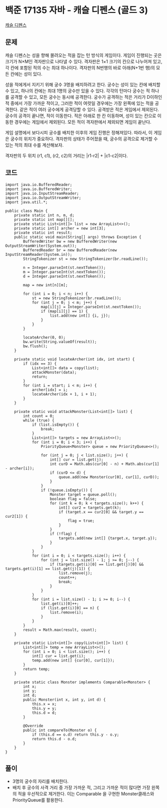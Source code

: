 # 백준 17135 자바 - 캐슬 디펜스 (골드 3)

[캐슬 디펜스](https://www.acmicpc.net/problem/17135)

## 문제

캐슬 디펜스는 성을 향해 몰려오는 적을 잡는 턴 방식의 게임이다. 게임이 진행되는 곳은 크기가 N×M인 격자판으로 나타낼 수 있다. 격자판은 1×1 크기의 칸으로 나누어져 있고, 각 칸에 포함된 적의 수는 최대 하나이다. 격자판의 N번행의 바로 아래(N+1번 행)의 모든 칸에는 성이 있다.

성을 적에게서 지키기 위해 궁수 3명을 배치하려고 한다. 궁수는 성이 있는 칸에 배치할 수 있고, 하나의 칸에는 최대 1명의 궁수만 있을 수 있다. 각각의 턴마다 궁수는 적 하나를 공격할 수 있고, 모든 궁수는 동시에 공격한다. 궁수가 공격하는 적은 거리가 D이하인 적 중에서 가장 가까운 적이고, 그러한 적이 여럿일 경우에는 가장 왼쪽에 있는 적을 공격한다. 같은 적이 여러 궁수에게 공격당할 수 있다. 공격받은 적은 게임에서 제외된다. 궁수의 공격이 끝나면, 적이 이동한다. 적은 아래로 한 칸 이동하며, 성이 있는 칸으로 이동한 경우에는 게임에서 제외된다. 모든 적이 격자판에서 제외되면 게임이 끝난다. 

게임 설명에서 보다시피 궁수를 배치한 이후의 게임 진행은 정해져있다. 따라서, 이 게임은 궁수의 위치가 중요하다. 격자판의 상태가 주어졌을 때, 궁수의 공격으로 제거할 수 있는 적의 최대 수를 계산해보자.

격자판의 두 위치 (r1, c1), (r2, c2)의 거리는 |r1-r2| + |c1-c2|이다.

## 코드

```
import java.io.BufferedReader;
import java.io.BufferedWriter;
import java.io.InputStreamReader;
import java.io.OutputStreamWriter;
import java.util.*;

public class Main {
    private static int n, m, d;
    private static int map[][];
    private static List<int[]> list = new ArrayList<>();
    private static int[] archer = new int[3];
    private static int result;
    public static void main(String[] args) throws Exception {
        BufferedWriter bw = new BufferedWriter(new OutputStreamWriter(System.out));
        BufferedReader br = new BufferedReader(new InputStreamReader(System.in));
        StringTokenizer st = new StringTokenizer(br.readLine());

        n = Integer.parseInt(st.nextToken());
        m = Integer.parseInt(st.nextToken());
        d = Integer.parseInt(st.nextToken());

        map = new int[n][m];

        for (int i = 0; i < n; i++) {
            st = new StringTokenizer(br.readLine());
            for (int j = 0; j < m; j++) {
                map[i][j] = Integer.parseInt(st.nextToken());
                if (map[i][j] == 1) {
                    list.add(new int[] {i, j});
                }
            }
        }

        locateArcher(0, 0);
        bw.write(String.valueOf(result));
        bw.flush();
    }

    private static void locateArcher(int idx, int start) {
        if (idx == 3) {
            List<int[]> data = copy(list);
            attackMonster(data);
            return;
        }
        for (int i = start; i < m; i++) {
            archer[idx] = i;
            locateArcher(idx + 1, i + 1);
        }
    }

    private static void attackMonster(List<int[]> list) {
        int count = 0;
        while (true) {
            if (list.isEmpty()) {
                break;
            }
            List<int[]> targets = new ArrayList<>();
            for (int i = 0; i < 3; i++) {
                PriorityQueue<Monster> queue = new PriorityQueue<>();

                for (int j = 0; j < list.size(); j++) {
                    int[] cur = list.get(j);
                    int curD = Math.abs(cur[0] - n) + Math.abs(cur[1] - archer[i]);
                    if (curD <= d) {
                        queue.add(new Monster(cur[0], cur[1], curD));
                    }
                }
                if (!queue.isEmpty()) {
                    Monster target = queue.poll();
                    boolean flag = false;
                    for (int k = 0; k < targets.size(); k++) {
                        int[] cur2 = targets.get(k);
                        if (target.x == cur2[0] && target.y == cur2[1]) {
                            flag = true;
                        }
                    }
                    if (!flag) {
                        targets.add(new int[] {target.x, target.y});
                    }
                }
            }
            for (int i = 0; i < targets.size(); i++) {
                for (int j = list.size() - 1; j >= 0; j--) {
                    if (targets.get(i)[0] == list.get(j)[0] && targets.get(i)[1] == list.get(j)[1]) {
                        list.remove(j);
                        count++;
                        break;
                    }
                }
            }
            for (int i = list.size() - 1; i >= 0; i--) {
                list.get(i)[0]++;
                if (list.get(i)[0] == n) {
                    list.remove(i);
                }
            }
        }
        result = Math.max(result, count);
    }

    private static List<int[]> copy(List<int[]> list) {
        List<int[]> temp = new ArrayList<>();
        for (int i = 0; i < list.size(); i++) {
            int[] cur = list.get(i);
            temp.add(new int[] {cur[0], cur[1]});
        }
        return temp;
    }

    private static class Monster implements Comparable<Monster> {
        int x;
        int y;
        int d;
        public Monster(int x, int y, int d) {
            this.x = x;
            this.y = y;
            this.d = d;
        }

        @Override
        public int compareTo(Monster o) {
            if (this.d == o.d) return this.y - o.y;
            return this.d - o.d;
        }
    }
}
```

## 풀이

- 3명의 궁수의 자리를 배치한다. 
- 배치 후 궁수의 사격 거리 중 가장 가까운 적, 그리고 가까운 적이 많다면 가장 왼쪽의 적을 우선적으로 제거한다. 이는 Comparable 을 구현한 Monster클래스와 PriorityQueue를 활용한다.